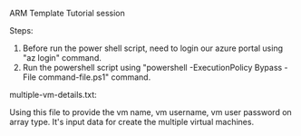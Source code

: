 ARM Template Tutorial session

Steps:
1. Before run the power shell script, need to login our azure portal using "az login" command.
2. Run the powershell script using "powershell -ExecutionPolicy Bypass -File command-file.ps1" command.

multiple-vm-details.txt:
 
 Using this file to provide the vm name, vm username, vm user password on array type. It's input data for create the multiple virtual machines.
